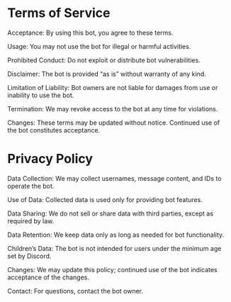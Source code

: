 # Terms of Service

Acceptance: By using this bot, you agree to these terms.

Usage: You may not use the bot for illegal or harmful activities.

Prohibited Conduct: Do not exploit or distribute bot vulnerabilities.

Disclaimer: The bot is provided “as is” without warranty of any kind.

Limitation of Liability: Bot owners are not liable for damages from use or inability to use the bot.

Termination: We may revoke access to the bot at any time for violations.

Changes: These terms may be updated without notice. Continued use of the bot constitutes acceptance.


# Privacy Policy

Data Collection: We may collect usernames, message content, and IDs to operate the bot.

Use of Data: Collected data is used only for providing bot features.

Data Sharing: We do not sell or share data with third parties, except as required by law.

Data Retention: We keep data only as long as needed for bot functionality.

Children’s Data: The bot is not intended for users under the minimum age set by Discord.

Changes: We may update this policy; continued use of the bot indicates acceptance of the changes.

Contact: For questions, contact the bot owner.
